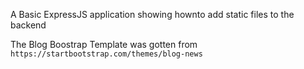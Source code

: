 A Basic ExpressJS application showing hownto add static files to the backend

The Blog Boostrap Template  was gotten from `https://startbootstrap.com/themes/blog-news`
